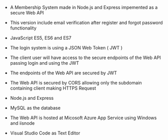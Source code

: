 
- A Membership System made in Node.js and Express impemented as a secure Web API 

- This version include email verification after register and forgot password functionality
- JavaScript ES5, ES6 and ES7
- The login system is using a JSON Web Token ( JWT )
- The client user will have access to the secure endpoints of the Web API passing login and using the JWT
- The endpoints of the Web API are secured by JWT
- The Web API is secured by CORS allowing only the subdomain containing client making HTTPS Request
- Node.js and Express
- MySQL as the database
- The Web API is hosted at Micosoft Azure App Service using Windows and iisnode
- Visual Studio Code as Text Editor


	   

